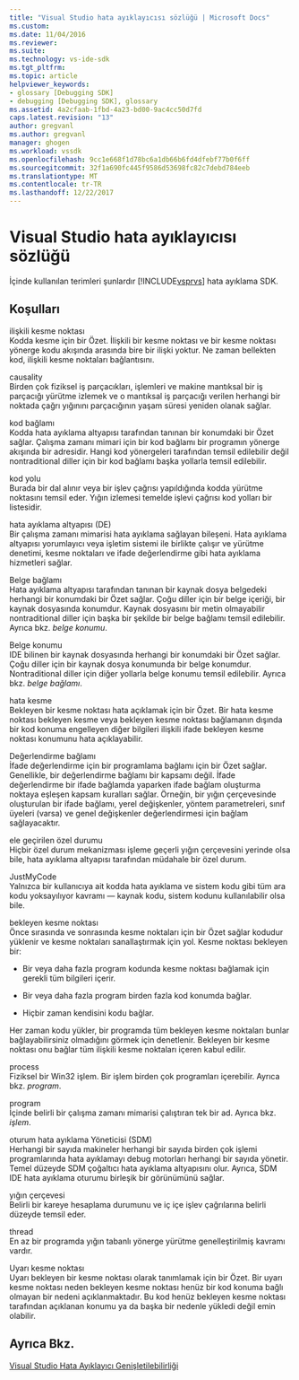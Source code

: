 ```yaml
---
title: "Visual Studio hata ayıklayıcısı sözlüğü | Microsoft Docs"
ms.custom: 
ms.date: 11/04/2016
ms.reviewer: 
ms.suite: 
ms.technology: vs-ide-sdk
ms.tgt_pltfrm: 
ms.topic: article
helpviewer_keywords:
- glossary [Debugging SDK]
- debugging [Debugging SDK], glossary
ms.assetid: 4a2cfaab-1fbd-4a23-bd00-9ac4cc50d7fd
caps.latest.revision: "13"
author: gregvanl
ms.author: gregvanl
manager: ghogen
ms.workload: vssdk
ms.openlocfilehash: 9cc1e668f1d78bc6a1db66b6fd4dfebf77b0f6ff
ms.sourcegitcommit: 32f1a690fc445f9586d53698fc82c7debd784eeb
ms.translationtype: MT
ms.contentlocale: tr-TR
ms.lasthandoff: 12/22/2017
---
```

# <a name="visual-studio-debugger-glossary"></a>Visual Studio hata ayıklayıcısı sözlüğü
İçinde kullanılan terimleri şunlardır [!INCLUDE[vsprvs](../../../code-quality/includes/vsprvs_md.md)] hata ayıklama SDK.  
  
## <a name="terms"></a>Koşulları  
 ilişkili kesme noktası  
 Kodda kesme için bir Özet. İlişkili bir kesme noktası ve bir kesme noktası yönerge kodu akışında arasında bire bir ilişki yoktur. Ne zaman bellekten kod, ilişkili kesme noktaları bağlantısını.  
  
 causality  
 Birden çok fiziksel iş parçacıkları, işlemleri ve makine mantıksal bir iş parçacığı yürütme izlemek ve o mantıksal iş parçacığı verilen herhangi bir noktada çağrı yığınını parçacığının yaşam süresi yeniden olanak sağlar.  
  
 kod bağlamı  
 Kodda hata ayıklama altyapısı tarafından tanınan bir konumdaki bir Özet sağlar. Çalışma zamanı mimari için bir kod bağlamı bir programın yönerge akışında bir adresidir. Hangi kod yönergeleri tarafından temsil edilebilir değil nontraditional diller için bir kod bağlamı başka yollarla temsil edilebilir.  
  
 kod yolu  
 Burada bir dal alınır veya bir işlev çağrısı yapıldığında kodda yürütme noktasını temsil eder. Yığın izlemesi temelde işlevi çağrısı kod yolları bir listesidir.  
  
 hata ayıklama altyapısı (DE)  
 Bir çalışma zamanı mimarisi hata ayıklama sağlayan bileşeni. Hata ayıklama altyapısı yorumlayıcı veya işletim sistemi ile birlikte çalışır ve yürütme denetimi, kesme noktaları ve ifade değerlendirme gibi hata ayıklama hizmetleri sağlar.  
  
 Belge bağlamı  
 Hata ayıklama altyapısı tarafından tanınan bir kaynak dosya belgedeki herhangi bir konumdaki bir Özet sağlar. Çoğu diller için bir belge içeriği, bir kaynak dosyasında konumdur. Kaynak dosyasını bir metin olmayabilir nontraditional diller için başka bir şekilde bir belge bağlamı temsil edilebilir. Ayrıca bkz. *belge konumu*.  
  
 Belge konumu  
 IDE bilinen bir kaynak dosyasında herhangi bir konumdaki bir Özet sağlar. Çoğu diller için bir kaynak dosya konumunda bir belge konumdur. Nontraditional diller için diğer yollarla belge konumu temsil edilebilir. Ayrıca bkz. *belge bağlamı*.  
  
 hata kesme  
 Bekleyen bir kesme noktası hata açıklamak için bir Özet. Bir hata kesme noktası bekleyen kesme veya bekleyen kesme noktası bağlamanın dışında bir kod konuma engelleyen diğer bilgileri ilişkili ifade bekleyen kesme noktası konumunu hata açıklayabilir.  
  
 Değerlendirme bağlamı  
 İfade değerlendirme için bir programlama bağlamı için bir Özet sağlar. Genellikle, bir değerlendirme bağlamı bir kapsamı değil. İfade değerlendirme bir ifade bağlamda yaparken ifade bağlam oluşturma noktaya eşleşen kapsam kuralları sağlar. Örneğin, bir yığın çerçevesinde oluşturulan bir ifade bağlamı, yerel değişkenler, yöntem parametreleri, sınıf üyeleri (varsa) ve genel değişkenler değerlendirmesi için bağlam sağlayacaktır.  
  
 ele geçirilen özel durumu  
 Hiçbir özel durum mekanizması işleme geçerli yığın çerçevesini yerinde olsa bile, hata ayıklama altyapısı tarafından müdahale bir özel durum.  
  
 JustMyCode  
 Yalnızca bir kullanıcıya ait kodda hata ayıklama ve sistem kodu gibi tüm ara kodu yoksayılıyor kavramı — kaynak kodu, sistem kodunu kullanılabilir olsa bile.  
  
 bekleyen kesme noktası  
 Önce sırasında ve sonrasında kesme noktaları için bir Özet sağlar kodudur yüklenir ve kesme noktaları sanallaştırmak için yol. Kesme noktası bekleyen bir:  
  
-   Bir veya daha fazla program kodunda kesme noktası bağlamak için gerekli tüm bilgileri içerir.  
  
-   Bir veya daha fazla program birden fazla kod konumda bağlar.  
  
-   Hiçbir zaman kendisini kodu bağlar.  
  
 Her zaman kodu yükler, bir programda tüm bekleyen kesme noktaları bunlar bağlayabilirsiniz olmadığını görmek için denetlenir. Bekleyen bir kesme noktası onu bağlar tüm ilişkili kesme noktaları içeren kabul edilir.  
  
 process  
 Fiziksel bir Win32 işlem. Bir işlem birden çok programları içerebilir. Ayrıca bkz. *program*.  
  
 program  
 İçinde belirli bir çalışma zamanı mimarisi çalıştıran tek bir ad. Ayrıca bkz. *işlem*.  
  
 oturum hata ayıklama Yöneticisi (SDM)  
 Herhangi bir sayıda makineler herhangi bir sayıda birden çok işlemi programlarında hata ayıklamayı debug motorları herhangi bir sayıda yönetir. Temel düzeyde SDM çoğaltıcı hata ayıklama altyapısını olur. Ayrıca, SDM IDE hata ayıklama oturumu birleşik bir görünümünü sağlar.  
  
 yığın çerçevesi  
 Belirli bir kareye hesaplama durumunu ve iç içe işlev çağrılarına belirli düzeyde temsil eder.  
  
 thread  
 En az bir programda yığın tabanlı yönerge yürütme genelleştirilmiş kavramı vardır.  
  
 Uyarı kesme noktası  
 Uyarı bekleyen bir kesme noktası olarak tanımlamak için bir Özet. Bir uyarı kesme noktası neden bekleyen kesme noktası henüz bir kod konuma bağlı olmayan bir nedeni açıklanmaktadır. Bu kod henüz bekleyen kesme noktası tarafından açıklanan konumu ya da başka bir nedenle yükledi değil emin olabilir.  
  
## <a name="see-also"></a>Ayrıca Bkz.  
 [Visual Studio Hata Ayıklayıcı Genişletilebilirliği](../../../extensibility/debugger/visual-studio-debugger-extensibility.md)